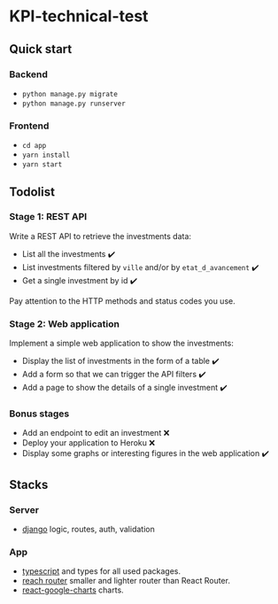 # KPI-technical-test
## Quick start
### Backend
- `python manage.py migrate`
- `python manage.py runserver`
### Frontend
- `cd app`
- `yarn install`
- `yarn start`

## Todolist
### Stage 1: REST API

Write a REST API to retrieve the investments data:

* List all the investments ✔️
* List investments filtered by `ville` and/or by `etat_d_avancement` ✔️
* Get a single investment by id ✔️

Pay attention to the HTTP methods and status codes you use.

### Stage 2: Web application

Implement a simple web application to show the investments:

* Display the list of investments in the form of a table ✔️
* Add a form so that we can trigger the API filters ✔️
* Add a page to show the details of a single investment ✔️

### Bonus stages

* Add an endpoint to edit an investment ❌
* Deploy your application to Heroku ❌
* Display some graphs or interesting figures in the web application ✔️

## Stacks
### Server
- [django](https://www.djangoproject.com/) logic, routes, auth, validation

### App
- [typescript](https://www.typescriptlang.org/) and types for all used packages.
- [reach router](https://reach.tech/router/) smaller and lighter router than React Router.
- [react-google-charts](https://react-google-charts.com/) charts.
